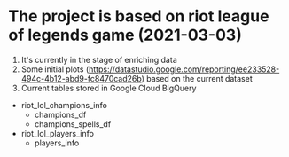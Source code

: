 # The project is based on riot league of legends game (2021-03-03)
1. It's currently in the stage of enriching data
2. Some initial plots (https://datastudio.google.com/reporting/ee233528-494c-4b12-abd9-fc8470cad26b) based on the current dataset
3. Current tables stored in Google Cloud BigQuery 
* riot_lol_champions_info
  * champions_df
  * champions_spells_df
* riot_lol_players_info
  * players_info